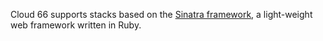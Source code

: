 <!-- usedin: [ _rails/deployment/sinatra-stacks-v1.md] -->


Cloud 66 supports stacks based on the [Sinatra framework](http://www.sinatrarb.com/), a light-weight web framework written in Ruby.

